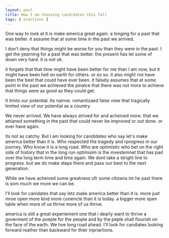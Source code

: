 ```yaml
---
layout: post
title: How I am choosing candidates this fall
tags: [ elections ]
---
```


One way to look at it is make america great again. a longing for a past that was better. it assume that at some time in the past we arrived.

I don't deny that things might be worse for you than they were in the past. I get the yearning for a past that was better. the present has let some of down very hard. it is not ok.

it forgets that that time might have been better for me than I am now, but it might have been hell on earth for others. or so so. it also might not have been the best that could have ever been. it falsely assumes that at some point in the past we achieved the pinalce that there was not more to achieve that things were as good as they could get.

It limits our potential. Its nainve. romantizaed false view that tragically limited view of our potential as a country.

We never arrived. We have always strived for and acheived more. that we attianed something in the past that could never be improved or out done. or ever have again.

Its not as catchy. But I am looking for candidates who say let's make america better than it is. Who respected the tragedy and rprogress in our journey. Who know it is a long road. Who are optimistic who bet on the right side of history that in the long run optimisim is the investemnet that has pad over the long term time and time again. We dont take a stright line to progress. but we do make steps there and pass our best to the next generation.

While we have acheived some greatness ofr some citizens int he past there is som much we more we can be.

I'll look for canidates that say letz make america better than it is. more just mroe open more kind more conencte than it is today. a bigger more open table when more of us thrive more of us thrive.

america is still a great experiement one that i dearly want to thrive a goverment of the poeple for the people and by the peple shall flourish on the face of the earth. We hve long road ahead. I'll look for candiates looking forward reather than backward for thier inpriartions.

